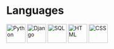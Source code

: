 # Languages
<img src="https://cdn.iconscout.com/icon/free/png-512/python-2-226051.png" alt="Python" width="50px" height="auto" /> <img src="https://static.djangoproject.com/img/logos/django-logo-positive.png" alt="Django" width="50px" height="auto" /> <img src="https://cdn-icons-png.flaticon.com/512/2772/2772128.png" alt="SQL" width="50px" height="auto" /> <img src="https://cdn1.iconfinder.com/data/icons/logotypes/32/badge-html-5-512.png" alt="HTML" width="50px" height="auto" />  <img src="https://cdn1.iconfinder.com/data/icons/logotypes/32/badge-css-3-512.png" alt="CSS" width="50px" height="auto" />
